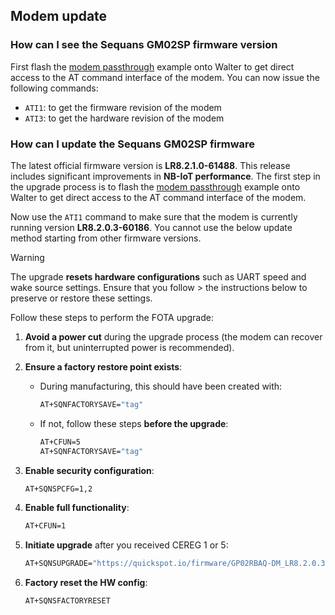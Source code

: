 ## Modem update

### How can I see the Sequans GM02SP firmware version

First flash the [modem passthrough](https://github.com/QuickSpot/walter-arduino/tree/main/examples/ModemPassthrough)
example onto Walter to get direct access to the AT command interface of the modem. You can now
issue the following commands:
 - `ATI1`: to get the firmware revision of the modem
 - `ATI3`: to get the hardware revision of the modem

### How can I update the Sequans GM02SP firmware

The latest official firmware version is **LR8.2.1.0-61488**. This release includes significant improvements in **NB-IoT performance**. The first step in the upgrade process is to flash the [modem passthrough](https://github.com/QuickSpot/walter-arduino/tree/main/examples/ModemPassthrough) example onto Walter to get direct access to the AT command interface of the modem. 

Now use the `ATI1` command to make sure that the modem is currently running version **LR8.2.0.3-60186**. You cannot
use the below update method starting from other firmware versions.

> [!WARNING]
> The upgrade **resets hardware configurations** such as UART speed and wake source settings. Ensure that you follow > the instructions below to preserve or restore these settings.

Follow these steps to perform the FOTA upgrade:
1. **Avoid a power cut** during the upgrade process (the modem can recover from it, but uninterrupted power is recommended).
2. **Ensure a factory restore point exists**:
   - During manufacturing, this should have been created with:  
     ```bash
     AT+SQNFACTORYSAVE="tag"
     ```
   - If not, follow these steps **before the upgrade**:
     ```bash
     AT+CFUN=5
     AT+SQNFACTORYSAVE="tag"
     ```
3. **Enable security configuration**:  
   ```bash
   AT+SQNSPCFG=1,2
   ```

4. **Enable full functionality**:  
   ```bash
   AT+CFUN=1
   ```

5. **Initiate upgrade** after you received CEREG 1 or 5:  
   ```bash
   AT+SQNSUPGRADE="https://quickspot.io/firmware/GP02RBAQ-DM_LR8.2.0.3-60186_to_LR8.2.1.0-61488_Bootrom.dup",1,10,1,1
   ```
6. **Factory reset the HW config**:
     ```bash
     AT+SQNSFACTORYRESET
     ```